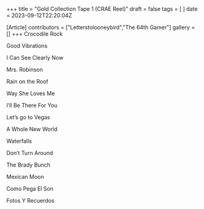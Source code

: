 +++
title = "Gold Collection Tape 1 (CRAE Reel)"
draft = false
tags = [ ]
date = 2023-09-12T22:20:04Z

[Article]
contributors = ["Letterstolooneybird","The 64th Gamer"]
gallery = []
+++
Crocodile Rock

Good Vibrations 

I Can See Clearly Now

Mrs. Robinson

Rain on the Roof

Way She Loves Me

I’ll Be There For You

Let’s go to Vegas

A Whole New World 

Waterfalls

Don’t Turn Around

The Brady Bunch

Mexican Moon

Como Pega El Son

Fotos Y Recuerdos